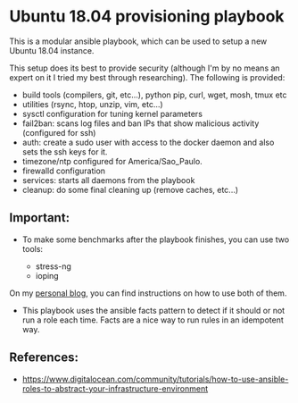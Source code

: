 # Ubuntu 18.04 provisioning playbook

This is a modular ansible playbook, which can be used to setup a new Ubuntu 18.04 instance.

This setup does its best to provide security (although I'm by no means an expert on it I tried my best through researching). The following is provided:

- build tools (compilers, git, etc...), python pip, curl, wget, mosh, tmux etc
- utilities (rsync, htop, unzip, vim, etc...)
- sysctl configuration for tuning kernel parameters
- fail2ban: scans log files and ban IPs that show malicious activity (configured for ssh)
- auth: create a sudo user with access to the docker daemon and also sets the ssh keys for it.
- timezone/ntp configured for America/Sao_Paulo.
- firewalld configuration
- services: starts all daemons from the playbook
- cleanup: do some final cleaning up (remove caches, etc...)


## Important:

- To make some benchmarks after the playbook finishes, you can use two tools:

    - stress-ng
    - ioping

On my [personal blog](https://tiagopr.nl), you can find instructions on how to use both of them.

- This playbook uses the ansible facts pattern to detect if it should or not run a role each time. Facts are a nice way to run rules in an idempotent way.


## References:
- https://www.digitalocean.com/community/tutorials/how-to-use-ansible-roles-to-abstract-your-infrastructure-environment

